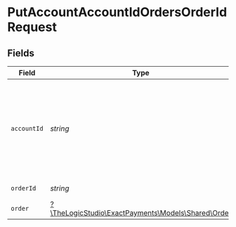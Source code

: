 # PutAccountAccountIdOrdersOrderIdRequest


## Fields

| Field                                                                                            | Type                                                                                             | Required                                                                                         | Description                                                                                      |
| ------------------------------------------------------------------------------------------------ | ------------------------------------------------------------------------------------------------ | ------------------------------------------------------------------------------------------------ | ------------------------------------------------------------------------------------------------ |
| `accountId`                                                                                      | *string*                                                                                         | :heavy_check_mark:                                                                               | The Account identifier. Represents the Merchant that this operation is going to be executed for. |
| `orderId`                                                                                        | *string*                                                                                         | :heavy_check_mark:                                                                               | The Order identifier.                                                                            |
| `order`                                                                                          | [?\TheLogicStudio\ExactPayments\Models\Shared\Order](../../Models/Shared/Order.md)               | :heavy_minus_sign:                                                                               | N/A                                                                                              |